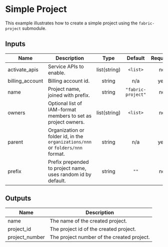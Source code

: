 # Simple Project

This example illustrates how to create a simple project using the `fabric-project` submodule.

<!-- BEGINNING OF PRE-COMMIT-TERRAFORM DOCS HOOK -->
## Inputs

| Name | Description | Type | Default | Required |
|------|-------------|:----:|:-----:|:-----:|
| activate\_apis | Service APIs to enable. | list(string) | `<list>` | no |
| billing\_account | Billing account id. | string | n/a | yes |
| name | Project name, joined with prefix. | string | `"fabric-project"` | no |
| owners | Optional list of IAM-format members to set as project owners. | list(string) | `<list>` | no |
| parent | Organization or folder id, in the `organizations/nnn` or `folders/nnn` format. | string | n/a | yes |
| prefix | Prefix prepended to project name, uses random id by default. | string | `""` | no |

## Outputs

| Name | Description |
|------|-------------|
| name | The name of the created project. |
| project\_id | The project id of the created project. |
| project\_number | The project number of the created project. |

<!-- END OF PRE-COMMIT-TERRAFORM DOCS HOOK -->
